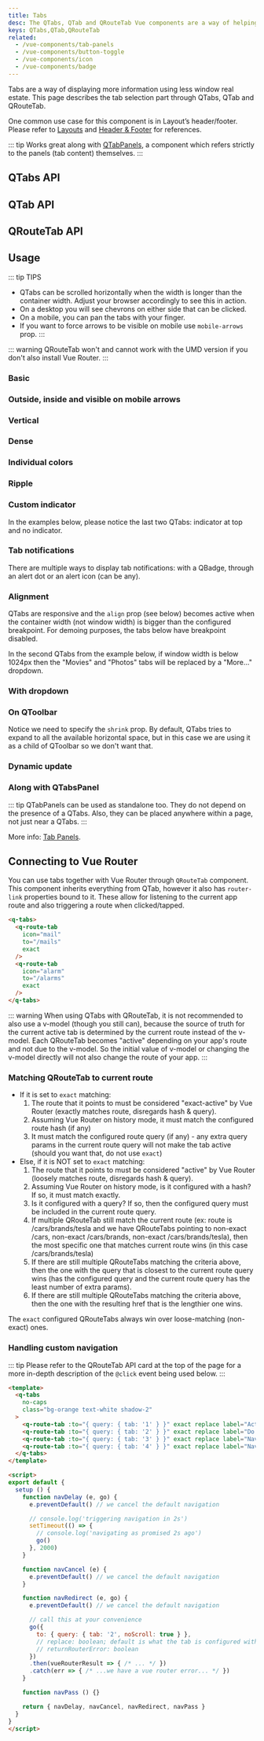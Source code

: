 ```yaml
---
title: Tabs
desc: The QTabs, QTab and QRouteTab Vue components are a way of helping the user navigate between pages or tab panels.
keys: QTabs,QTab,QRouteTab
related:
  - /vue-components/tab-panels
  - /vue-components/button-toggle
  - /vue-components/icon
  - /vue-components/badge
---
```

Tabs are a way of displaying more information using less window real estate. This page describes the tab selection part through QTabs, QTab and QRouteTab.

One common use case for this component is in Layout’s header/footer. Please refer to [Layouts](/layout/layout) and [Header & Footer](/layout/header-and-footer#example--playing-with-qtabs) for references.

::: tip
Works great along with [QTabPanels](/vue-components/tab-panels), a component which refers strictly to the panels (tab content) themselves.
:::

## QTabs API

<doc-api file="QTabs" />

## QTab API

<doc-api file="QTab" />

## QRouteTab API

<doc-api file="QRouteTab" />

## Usage

::: tip TIPS
* QTabs can be scrolled horizontally when the width is longer than the container width. Adjust your browser accordingly to see this in action.
* On a desktop you will see chevrons on either side that can be clicked.
* On a mobile, you can pan the tabs with your finger.
* If you want to force arrows to be visible on mobile use `mobile-arrows` prop.
:::

::: warning
QRouteTab won't and cannot work with the UMD version if you don't also install Vue Router.
:::

### Basic

<doc-example title="Basic" file="QTabs/Basic" />

### Outside, inside and visible on mobile arrows

<doc-example title="Outside, inside and visible on mobile arrows" file="QTabs/ArrowsModifiers" />

### Vertical

<doc-example title="Vertical (example with QSplitter)" file="QTabs/Vertical" />

### Dense

<doc-example title="Dense" file="QTabs/Dense" />

### Individual colors

<doc-example title="Individual colors" file="QTabs/IndividualColor" />

### Ripple

<doc-example title="No ripple and custom ripple color" file="QTabs/Ripples" />

### Custom indicator

In the examples below, please notice the last two QTabs: indicator at top and no indicator.

<doc-example title="Custom indicator" file="QTabs/CustomIndicator" />

### Tab notifications

There are multiple ways to display tab notifications: with a QBadge, through an alert dot or an alert icon (can be any).

<doc-example title="Tab notifications" file="QTabs/Notifying" />

### Alignment

QTabs are responsive and the `align` prop (see below) becomes active when the container width (not window width) is bigger than the configured breakpoint. For demoing purposes, the tabs below have breakpoint disabled.

<doc-example title="Alignment" file="QTabs/Alignment" />

In the second QTabs from the example below, if window width is below 1024px then the "Movies" and "Photos" tabs will be replaced by a "More..." dropdown.

### With dropdown

<doc-example title="With a dropdown" file="QTabs/Dropdown" />

### On QToolbar

Notice we need to specify the `shrink` prop. By default, QTabs tries to expand to all the available horizontal space, but in this case we are using it as a child of QToolbar so we don't want that.

<doc-example title="Tabs in a QToolbar" file="QTabs/TabsInToolbar" />

### Dynamic update

<doc-example title="Dynamic tabs" file="QTabs/DynamicTabs" />

### Along with QTabsPanel

::: tip
QTabPanels can be used as standalone too. They do not depend on the presence of a QTabs. Also, they can be placed anywhere within a page, not just near a QTabs.
:::

<doc-example title="Tabs with tab panels" file="QTabs/TabsWithTabpanels" />

More info: [Tab Panels](/vue-components/tab-panels).

## Connecting to Vue Router

You can use tabs together with Vue Router through `QRouteTab` component.
This component inherits everything from QTab, however it also has `router-link` properties bound to it. These allow for listening to the current app route and also triggering a route when clicked/tapped.

```html
<q-tabs>
  <q-route-tab
    icon="mail"
    to="/mails"
    exact
  />
  <q-route-tab
    icon="alarm"
    to="/alarms"
    exact
  />
</q-tabs>
```

::: warning
When using QTabs with QRouteTab, it is not recommended to also use a v-model (though you still can), because the source of truth for the current active tab is determined by the current route instead of the v-model. Each QRouteTab becomes "active" depending on your app's route and not due to the v-model. So the initial value of v-model or changing the v-model directly will not also change the route of your app.
:::

### Matching QRouteTab to current route <q-badge align="top" color="brand-primary" label="updated for v2.9+" />

* If it is set to `exact` matching:
  1. The route that it points to must be considered "exact-active" by Vue Router (exactly matches route, disregards hash & query).
  2. Assuming Vue Router on history mode, it must match the configured route hash (if any)
  3. It must match the configured route query (if any) - any extra query params in the current route query will not make the tab active (should you want that, do not use `exact`)
* Else, if it is NOT set to `exact` matching:
  1. The route that it points to must be considered "active" by Vue Router (loosely matches route, disregards hash & query).
  2. Assuming Vue Router on history mode, is it configured with a hash? If so, it must match exactly.
  3. Is it configured with a query? If so, then the configured query must be included in the current route query.
  4. If multiple QRouteTab still match the current route (ex: route is /cars/brands/tesla and we have QRouteTabs pointing to non-exact /cars, non-exact /cars/brands, non-exact /cars/brands/tesla), then the most specific one that matches current route wins (in this case /cars/brands/tesla)
  5. If there are still multiple QRouteTabs matching the criteria above, then the one with the query that is closest to the current route query wins (has the configured query and the current route query has the least number of extra params).
  6. If there are still multiple QRouteTabs matching the criteria above, then the one with the resulting href that is the lengthier one wins.

The `exact` configured QRouteTabs always win over loose-matching (non-exact) ones.

### Handling custom navigation

::: tip
Please refer to the QRouteTab API card at the top of the page for a more in-depth description of the `@click` event being used below.
:::

```html
<template>
  <q-tabs
    no-caps
    class="bg-orange text-white shadow-2"
  >
    <q-route-tab :to="{ query: { tab: '1' } }" exact replace label="Activate in 2s" @click="navDelay" />
    <q-route-tab :to="{ query: { tab: '2' } }" exact replace label="Do nothing" @click="navCancel" />
    <q-route-tab :to="{ query: { tab: '3' } }" exact replace label="Navigate to the second tab" @click="navRedirect" />
    <q-route-tab :to="{ query: { tab: '4' } }" exact replace label="Navigate immediately" @click="navPass" />
  </q-tabs>
</template>

<script>
export default {
  setup () {
    function navDelay (e, go) {
      e.preventDefault() // we cancel the default navigation

      // console.log('triggering navigation in 2s')
      setTimeout(() => {
        // console.log('navigating as promised 2s ago')
        go()
      }, 2000)
    }

    function navCancel (e) {
      e.preventDefault() // we cancel the default navigation
    }

    function navRedirect (e, go) {
      e.preventDefault() // we cancel the default navigation

      // call this at your convenience
      go({
        to: { query: { tab: '2', noScroll: true } },
        // replace: boolean; default is what the tab is configured with
        // returnRouterError: boolean
      })
      .then(vueRouterResult => { /* ... */ })
      .catch(err => { /* ...we have a vue router error... */ })
    }

    function navPass () {}

    return { navDelay, navCancel, navRedirect, navPass }
  }
}
</script>
```
